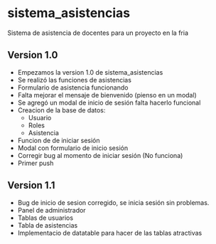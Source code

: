 # sistema_asistencias
Sistema de asistencia de docentes para un proyecto en la fria

## Version 1.0
- Empezamos la version 1.0 de sistema_asistencias
- Se realizó las funciones de asistencias
- Formulario de asistencia funcionando
- Falta mejorar el mensaje de bienvenido (pienso en un modal)
- Se agregó un modal de inicio de sesión falta hacerlo funcional
- Creacion de la base de datos:
	* Usuario
	* Roles
	* Asistencia
- Funcion de de iniciar sesión
- Modal con formulario de inicio sesión
- Corregir bug al momento de iniciar sesión (No funciona)
- Primer push

## Version 1.1
- Bug de inicio de sesion corregido, se inicia sesión sin problemas.
- Panel de administrador
- Tablas de usuarios
- Tabla de asistencias
- Implementacio de datatable para hacer de las tablas atractivas